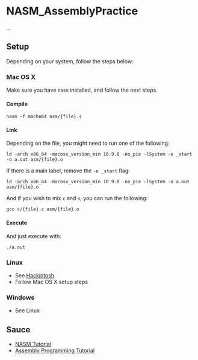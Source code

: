 # NASM_AssemblyPractice

...

## Setup

Depending on your system, follow the steps below:

### Mac OS X

Make sure you have `nasm` installed, and follow the next steps.

#### Compile

```
nasm -f macho64 asm/{file}.s
```

#### Link

Depending on the file, you might need to run one of the following:

```
ld -arch x86_64 -macosx_version_min 10.9.0 -no_pie -lSystem -e _start -o a.out asm/{file}.o
```

If there is a main label, remove the `-e _start` flag:

```
ld -arch x86_64 -macosx_version_min 10.9.0 -no_pie -lSystem -o a.out asm/{file}.o
```

And if you wish to mix `c` and `s`, you can run the following:

```
gcc c/{file}.c asm/{file}.o
```

#### Execute

And just execute with:

```
./a.out
```

### Linux

- See [Hackintosh](https://hackintosh.com/)
- Follow Mac OS X setup steps

### Windows

- See Linux

## Sauce

- [NASM Tutorial](http://cs.lmu.edu/~ray/notes/nasmtutorial/)
- [Assembly Programming Tutorial](https://www.tutorialspoint.com/assembly_programming/index.htm)
